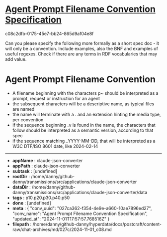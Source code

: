 # [Agent Prompt Filename Convention Specification](https://claude.ai/chat/027ca362-f354-4e9e-a660-10ae7896ed27)

c08c2dfb-0175-45e7-bb24-865d9af04e8f

Can you please specify the following more formally as a short spec doc - it will only be a convention. Include examples, also the BNF and examples of useful regexes. Check if there are any terms in RDF vocabularies that may add value.
# Agent Prompt Filename Convention
* A filename beginning with the characters p~ should be interpreted as a prompt, request or instruction for an agent
* the subsequent characters will be a descriptive name, as typical files are named
* the name will terminate with a . and an extension hinting the media type, per convention
* if the sequence beginning _v is found in the name, the characters that follow should be interpreted as a semantic version, according to that spec
* if the sequence matching _YYYY-MM-DD, that will be interpreted as a W3C DTF/ISO 8601 date, like 2024-02-14

---

* **appName** : claude-json-converter
* **appPath** : claude-json-converter
* **subtask** : [undefined]
* **rootDir** : /home/danny/github-danny/transmissions/src/applications/claude-json-converter
* **dataDir** : /home/danny/github-danny/transmissions/src/applications/claude-json-converter/data
* **tags** : p10.p20.p30.p40.p50
* **done** : [undefined]
* **meta** : {
  "conv_uuid": "027ca362-f354-4e9e-a660-10ae7896ed27",
  "conv_name": "Agent Prompt Filename Convention Specification",
  "updated_at": "2024-11-01T17:57:57.768516Z"
}
* **filepath** : /home/danny/github-danny/hyperdata/docs/postcraft/content-raw/chat-archives/md/027c/2024-11-01_c08.md